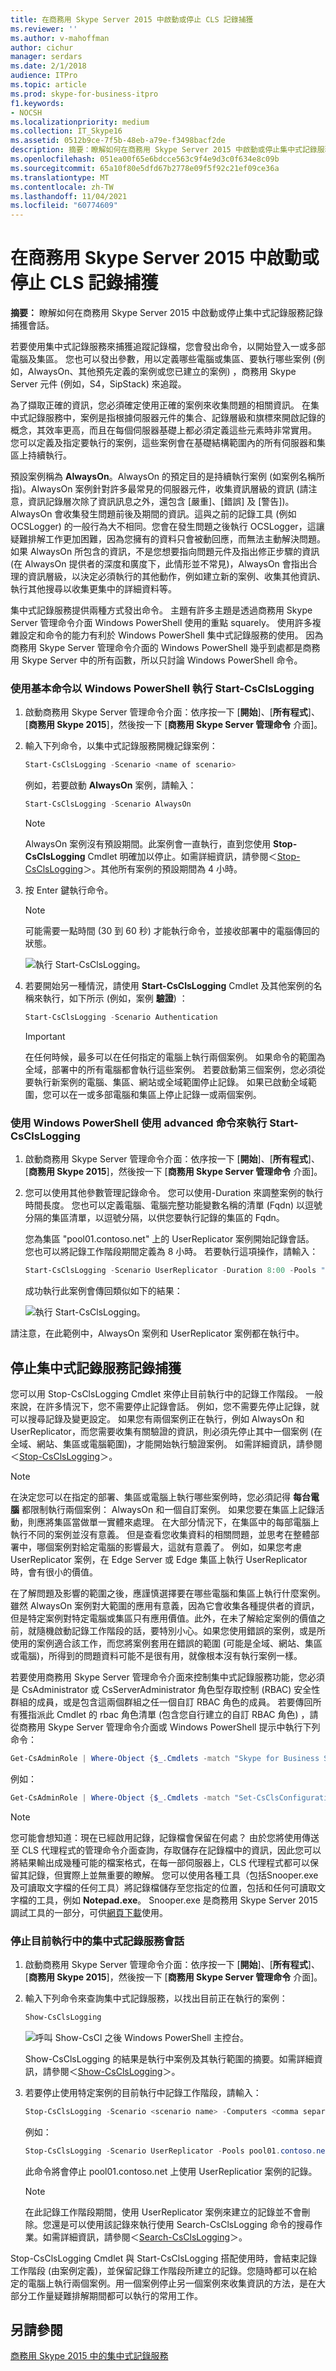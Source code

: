 ```yaml
---
title: 在商務用 Skype Server 2015 中啟動或停止 CLS 記錄捕獲
ms.reviewer: ''
ms.author: v-mahoffman
author: cichur
manager: serdars
ms.date: 2/1/2018
audience: ITPro
ms.topic: article
ms.prod: skype-for-business-itpro
f1.keywords:
- NOCSH
ms.localizationpriority: medium
ms.collection: IT_Skype16
ms.assetid: 0512b9ce-7f5b-48eb-a79e-f3498bacf2de
description: 摘要：瞭解如何在商務用 Skype Server 2015 中啟動或停止集中式記錄服務記錄捕獲會話。
ms.openlocfilehash: 051ea00f65e6bdcce563c9f4e9d3c0f634e8c09b
ms.sourcegitcommit: 65a10f80e5dfd67b2778e09f5f92c21ef09ce36a
ms.translationtype: MT
ms.contentlocale: zh-TW
ms.lasthandoff: 11/04/2021
ms.locfileid: "60774609"
---
```

# <a name="start-or-stop-cls-log-capture-in-skype-for-business-server-2015"></a>在商務用 Skype Server 2015 中啟動或停止 CLS 記錄捕獲
 
**摘要：** 瞭解如何在商務用 Skype Server 2015 中啟動或停止集中式記錄服務記錄捕獲會話。
  
若要使用集中式記錄服務來捕獲追蹤記錄檔，您會發出命令，以開始登入一或多部電腦及集區。 您也可以發出參數，用以定義哪些電腦或集區、要執行哪些案例 (例如，AlwaysOn、其他預先定義的案例或您已建立的案例) ，商務用 Skype Server 元件 (例如，S4，SipStack) 來追蹤。
  
為了擷取正確的資訊，您必須確定使用正確的案例來收集問題的相關資訊。 在集中式記錄服務中，案例是指根據伺服器元件的集合、記錄層級和旗標來開啟記錄的概念，其效率更高，而且在每個伺服器基礎上都必須定義這些元素時非常實用。 您可以定義及指定要執行的案例，這些案例會在基礎結構範圍內的所有伺服器和集區上持續執行。
  
預設案例稱為 **AlwaysOn**。AlwaysOn 的預定目的是持續執行案例 (如案例名稱所指)。AlwaysOn 案例針對許多最常見的伺服器元件，收集資訊層級的資訊 (請注意，資訊記錄層次除了資訊訊息之外，還包含 [嚴重]、[錯誤] 及 [警告])。AlwaysOn 會收集發生問題前後及期間的資訊。這與之前的記錄工具 (例如 OCSLogger) 的一般行為大不相同。您會在發生問題之後執行 OCSLogger，這讓疑難排解工作更加困難，因為您擁有的資料只會被動回應，而無法主動解決問題。如果 AlwaysOn 所包含的資訊，不是您想要指向問題元件及指出修正步驟的資訊 (在 AlwaysOn 提供者的深度和廣度下，此情形並不常見)，AlwaysOn 會指出合理的資訊層級，以決定必須執行的其他動作，例如建立新的案例、收集其他資訊、執行其他搜尋以收集更集中的詳細資料等。
  
集中式記錄服務提供兩種方式發出命令。 主題有許多主題是透過商務用 Skype Server 管理命令介面 Windows PowerShell 使用的重點 squarely。 使用許多複雜設定和命令的能力有利於 Windows PowerShell 集中式記錄服務的使用。 因為商務用 Skype Server 管理命令介面的 Windows PowerShell 幾乎到處都是商務用 Skype Server 中的所有函數，所以只討論 Windows PowerShell 命令。 
  
### <a name="to-run-start-csclslogging-with-windows-powershell-using-basic-commands"></a>使用基本命令以 Windows PowerShell 執行 Start-CsClsLogging

1. 啟動商務用 Skype Server 管理命令介面：依序按一下 [**開始**]、[**所有程式**]、[**商務用 Skype 2015**]，然後按一下 [**商務用 Skype Server 管理命令** 介面]。
    
2. 輸入下列命令，以集中式記錄服務開機記錄案例：
    
   ```PowerShell
   Start-CsClsLogging -Scenario <name of scenario>
   ```

    例如，若要啟動 **AlwaysOn** 案例，請輸入：
    
   ```PowerShell
   Start-CsClsLogging -Scenario AlwaysOn
   ```

    > [!NOTE]
    > AlwaysOn 案例沒有預設期間。此案例會一直執行，直到您使用 **Stop-CsClsLogging** Cmdlet 明確加以停止。如需詳細資訊，請參閱＜[Stop-CsClsLogging](/powershell/module/skype/stop-csclslogging?view=skype-ps)＞。其他所有案例的預設期間為 4 小時。 
  
3. 按 Enter 鍵執行命令。 
    
    > [!NOTE]
    > 可能需要一點時間 (30 到 60 秒) 才能執行命令，並接收部署中的電腦傳回的狀態。 
  
     ![執行 Start-CsClsLogging。](../../media/Ops_CLS_Show_and_Start_ClsLogging.jpg)
  
4. 若要開始另一種情況，請使用 **Start-CsClsLogging** Cmdlet 及其他案例的名稱來執行，如下所示 (例如，案例 **驗證**) ：
    
   ```PowerShell
   Start-CsClsLogging -Scenario Authentication
   ```

    > [!IMPORTANT]
    > 在任何時候，最多可以在任何指定的電腦上執行兩個案例。 如果命令的範圍為全域，部署中的所有電腦都會執行這些案例。 若要啟動第三個案例，您必須從要執行新案例的電腦、集區、網站或全域範圍停止記錄。 如果已啟動全域範圍，您可以在一或多部電腦和集區上停止記錄一或兩個案例。 
  
### <a name="to-run-start-csclslogging-with-windows-powershell-using-advanced-commands"></a>使用 Windows PowerShell 使用 advanced 命令來執行 Start-CsClsLogging

1. 啟動商務用 Skype Server 管理命令介面：依序按一下 [**開始**]、[**所有程式**]、[**商務用 Skype 2015**]，然後按一下 [**商務用 Skype Server 管理命令** 介面]。
    
2. 您可以使用其他參數管理記錄命令。 您可以使用-Duration 來調整案例的執行時間長度。 您也可以定義電腦、電腦完整功能變數名稱的清單 (Fqdn) 以逗號分隔的集區清單，以逗號分隔，以供您要執行記錄的集區的 Fqdn。
    
    您為集區 "pool01.contoso.net" 上的 UserReplicator 案例開始記錄會話。 您也可以將記錄工作階段期間定義為 8 小時。 若要執行這項操作，請輸入：
    
   ```PowerShell
   Start-CsClsLogging -Scenario UserReplicator -Duration 8:00 -Pools "pool01.contoso.net"
   ```

    成功執行此案例會傳回類似如下的結果：
    
     ![執行 Start-CsClsLogging。](../../media/Ops_CsClsLogging_UserReplicator_Exp.jpg)
  
請注意，在此範例中，AlwaysOn 案例和 UserReplicator 案例都在執行中。 
    
## <a name="stop-the-centralized-logging-service-log-capture"></a>停止集中式記錄服務記錄捕獲
<a name="stop"> </a>

您可以用 Stop-CsClsLogging Cmdlet 來停止目前執行中的記錄工作階段。 一般來說，在許多情況下，您不需要停止記錄會話。 例如，您不需要先停止記錄，就可以搜尋記錄及變更設定。 如果您有兩個案例正在執行，例如 AlwaysOn 和 UserReplicator，而您需要收集有關驗證的資訊，則必須先停止其中一個案例 (在全域、網站、集區或電腦範圍)，才能開始執行驗證案例。 如需詳細資訊，請參閱＜[Stop-CsClsLogging](/powershell/module/skype/stop-csclslogging?view=skype-ps)＞。
  
> [!NOTE]
> 在決定您可以在指定的部署、集區或電腦上執行哪些案例時，您必須記得 **每台電腦** 都限制執行兩個案例： AlwaysOn 和一個自訂案例。 如果您要在集區上記錄活動，則應將集區當做單一實體來處理。 在大部分情況下，在集區中的每部電腦上執行不同的案例並沒有意義。 但是查看您收集資料的相關問題，並思考在整體部署中，哪個案例對給定電腦的影響最大，這就有意義了。 例如，如果您考慮 UserReplicator 案例，在 Edge Server 或 Edge 集區上執行 UserReplicator 時，會有很小的價值。 
  
在了解問題及影響的範圍之後，應謹慎選擇要在哪些電腦和集區上執行什麼案例。雖然 AlwaysOn 案例對大範圍的應用有意義，因為它會收集各種提供者的資訊，但是特定案例對特定電腦或集區只有應用價值。此外，在未了解給定案例的價值之前，就隨機啟動記錄工作階段的話，要特別小心。如果您使用錯誤的案例，或是所使用的案例適合該工作，而您將案例套用在錯誤的範圍 (可能是全域、網站、集區或電腦)，所得到的問題資料可能不是很有用，就像根本沒有執行案例一樣。
  
若要使用商務用 Skype Server 管理命令介面來控制集中式記錄服務功能，您必須是 CsAdministrator 或 CsServerAdministrator 角色型存取控制 (RBAC) 安全性群組的成員，或是包含這兩個群組之任一個自訂 RBAC 角色的成員。 若要傳回所有獲指派此 Cmdlet 的 rbac 角色清單 (包含您自行建立的自訂 RBAC 角色) ，請從商務用 Skype Server 管理命令介面或 Windows PowerShell 提示中執行下列命令：
  
```PowerShell
Get-CsAdminRole | Where-Object {$_.Cmdlets -match "Skype for Business Server 2015 cmdlet"}
```

例如：
  
```PowerShell
Get-CsAdminRole | Where-Object {$_.Cmdlets -match "Set-CsClsConfiguration"}
```

> [!NOTE]
> 您可能會想知道：現在已經啟用記錄，記錄檔會保留在何處？ 由於您將使用傳送至 CLS 代理程式的管理命令介面查詢，存取儲存在記錄檔中的資訊，因此您可以將結果輸出成幾種可能的檔案格式，在每一部伺服器上，CLS 代理程式都可以保留其記錄，但實際上並無重要的瞭解。  您可以使用各種工具（包括Snooper.exe及可讀取文字檔的任何工具）將記錄檔儲存至您指定的位置，包括和任何可讀取文字檔的工具，例如 **Notepad.exe**。 Snooper.exe 是商務用 Skype Server 2015 調試工具的一部分，可供[網頁下載](https://go.microsoft.com/fwlink/p/?LinkId=285257)使用。

### <a name="to-stop-a-currently-running-centralized-logging-service-session"></a>停止目前執行中的集中式記錄服務會話

1. 啟動商務用 Skype Server 管理命令介面：依序按一下 [**開始**]、[**所有程式**]、[**商務用 Skype 2015**]，然後按一下 [**商務用 Skype Server 管理命令** 介面]。
    
2. 輸入下列命令來查詢集中式記錄服務，以找出目前正在執行的案例：
    
   ```PowerShell
   Show-CsClsLogging
   ```

   ![呼叫 Show-CsCl 之後 Windows PowerShell 主控台。](../../media/Ops_Show_Stop_CsClsLogging.jpg)
  
   Show-CsClsLogging 的結果是執行中案例及其執行範圍的摘要。如需詳細資訊，請參閱＜[Show-CsClsLogging](/powershell/module/skype/show-csclslogging?view=skype-ps)＞。
    
3. 若要停止使用特定案例的目前執行中記錄工作階段，請輸入：
    
   ```PowerShell
   Stop-CsClsLogging -Scenario <scenario name> -Computers <comma separated list of fully qualified computer names> -Pools <comma separated list of fully qualified pool names>
   ```
   例如：
    
   ```PowerShell
   Stop-CsClsLogging -Scenario UserReplicator -Pools pool01.contoso.net
   ```

   此命令將會停止 pool01.contoso.net 上使用 UserReplicatior 案例的記錄。
    
    > [!NOTE]
    > 在此記錄工作階段期間，使用 UserReplicator 案例來建立的記錄並不會刪除。您還是可以使用該記錄來執行使用 Search-CsClsLogging 命令的搜尋作業。如需詳細資訊，請參閱＜[Search-CsClsLogging](/powershell/module/skype/search-csclslogging?view=skype-ps)＞。 
  
Stop-CsClsLogging Cmdlet 與 Start-CsClsLogging 搭配使用時，會結束記錄工作階段 (由案例定義)，並保留記錄工作階段所建立的記錄。您隨時都可以在給定的電腦上執行兩個案例。用一個案例停止另一個案例來收集資訊的方法，是在大部分工作量疑難排解期間都可以執行的常用工作。
## <a name="see-also"></a>另請參閱
<a name="stop"> </a>

[商務用 Skype 2015 中的集中式記錄服務](centralized-logging-service.md)